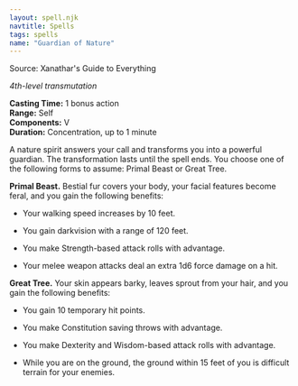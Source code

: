 ```yaml
---
layout: spell.njk
navtitle: Spells
tags: spells
name: "Guardian of Nature"
---
```

Source: Xanathar's Guide to Everything

_4th-level transmutation_

**Casting Time:** 1 bonus action  
**Range:** Self  
**Components:** V  
**Duration:** Concentration, up to 1 minute

A nature spirit answers your call and transforms you into a powerful guardian. The transformation lasts until the spell ends. You choose one of the following forms to assume: Primal Beast or Great Tree.

**Primal Beast.** Bestial fur covers your body, your facial features become feral, and you gain the following benefits:

- Your walking speed increases by 10 feet.

- You gain darkvision with a range of 120 feet.

- You make Strength-based attack rolls with advantage.

- Your melee weapon attacks deal an extra 1d6 force damage on a hit.

**Great Tree.** Your skin appears barky, leaves sprout from your hair, and you gain the following benefits:

- You gain 10 temporary hit points.

- You make Constitution saving throws with advantage.

- You make Dexterity and Wisdom-based attack rolls with advantage.

- While you are on the ground, the ground within 15 feet of you is difficult terrain for your enemies.